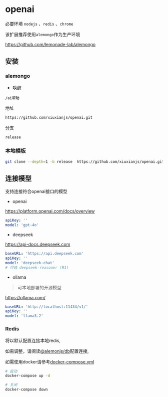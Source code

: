 # openai

必要环境 `nodejs` 、`redis` 、`chrome`

该扩展推荐使用`alemongo`作为生产环境

https://github.com/lemonade-lab/alemongo

## 安装

### alemongo

- 唤醒

`/ai帮助`

地址

```sh
https://github.com/xiuxianjs/openai.git
```

分支

```sh
release
```

### 本地模板

```sh
git clone --depth=1 -b release  https://github.com/xiuxianjs/openai.git ./packages/openai
```

## 连接模型

支持连接符合openai接口的模型

- openai

https://platform.openai.com/docs/overview

```yaml
apiKey: ''
model: 'gpt-4o'
```

- deepseek

https://api-docs.deepseek.com

```yaml
baseURL: 'https://api.deepseek.com'
apiKey: ''
model: 'deepseek-chat'
# 可选 deepseek-reasoner (R1)
```

- ollama

> 可本地部署的开源模型

https://ollama.com/

```yaml
baseURL: 'http://localhost:11434/v1/'
apiKey: ''
model: 'llama3.2'
```

### Redis

将以默认配置连接本地redis,

如需调整，请阅读[@alemonjs/db](https://www.npmjs.com/package/@alemonjs/db)配置连接,

如需使用docker请参考[docker-compose.yml](./docker-compose.yml)

```sh
# 启动
docker-compose up -d
```

```sh
# 关闭
docker-compose down
```
